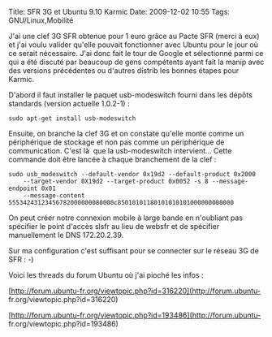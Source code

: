 Title: SFR 3G et Ubuntu 9.10 Karmic
Date: 2009-12-02 10:55
Tags: GNU/Linux,Mobilité


J'ai une clef 3G SFR obtenue pour 1 euro grâce au Pacte SFR (merci à eux) et
j'ai voulu valider qu'elle pouvait fonctionner avec Ubuntu pour le jour où ce
serait nécessaire. J'ai donc fait le tour de Google et sélectionné parmi ce
qui a été discuté par beaucoup de gens compétents ayant fait la manip avec
des versions précédentes ou d'autres distrib les bonnes étapes pour Karmic.

D'abord il faut installer le paquet usb-modeswitch fourni dans les dépôts
standards (version actuelle 1.0.2-1) :

    sudo apt-get install usb-modeswitch
Ensuite, on branche la clef 3G et on constate qu'elle monte comme un
périphérique de stockage et non pas comme un périphérique de communication.
C'est là  que la usb-modeswitch intervient... Cette commande doit être
lancée à chaque branchement de la clef :

    sudo usb_modeswitch --default-vendor 0x19d2 --default-product 0x2000 
        --target-vendor 0X19d2 --target-product 0x0052 -s 8 --message-endpoint 0x01 
        --message-content 55534243123456782000000080000c85010101180101010101000000000000
On peut créer notre connexion mobile à large bande en n'oubliant pas
spécifier le point d'accès slsfr au lieu de websfr et de spécifier
manuellement le DNS 172.20.2.39.

Sur ma configuration c'est suffisant pour se connecter sur le réseau 3G de SFR :
-)

Voici les threads du forum Ubuntu où j'ai pioché les infos :

 [http://forum.ubuntu-fr.org/viewtopic.php?id=316220](http://forum.ubuntu-
fr.org/viewtopic.php?id=316220)

 [http://forum.ubuntu-fr.org/viewtopic.php?id=193486](http://forum.ubuntu-
fr.org/viewtopic.php?id=193486)


